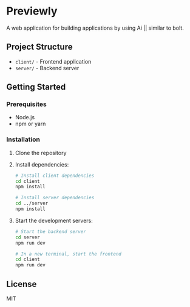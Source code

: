 # Previewly

A web application for building applications by using Ai || similar to bolt.

## Project Structure

- `client/` - Frontend application
- `server/` - Backend server

## Getting Started

### Prerequisites

- Node.js
- npm or yarn

### Installation

1. Clone the repository
2. Install dependencies:
   ```bash
   # Install client dependencies
   cd client
   npm install

   # Install server dependencies
   cd ../server
   npm install
   ```

3. Start the development servers:
   ```bash
   # Start the backend server
   cd server
   npm run dev

   # In a new terminal, start the frontend
   cd client
   npm run dev
   ```

## License

MIT 
